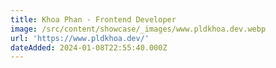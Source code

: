 ```yaml
---
title: Khoa Phan - Frontend Developer
image: /src/content/showcase/_images/www.pldkhoa.dev.webp
url: 'https://www.pldkhoa.dev/'
dateAdded: 2024-01-08T22:55:40.000Z
---
```


